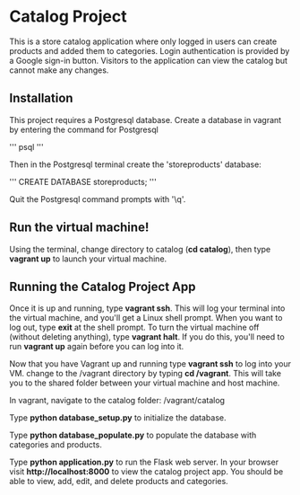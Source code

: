 # Catalog Project
This is a store catalog application where only logged in users can create products and added them to categories. Login authentication is provided by a Google sign-in button. Visitors to the application can view the catalog but cannot make any changes.

## Installation
This project requires a Postgresql database. Create a database in vagrant by entering the command for Postgresql

'''
psql
'''

Then in the Postgresql terminal create the 'storeproducts' database:

'''
CREATE DATABASE storeproducts;
'''

Quit the Postgresql command prompts with '\q'.

## Run the virtual machine!

Using the terminal, change directory to catalog (**cd catalog**), then type **vagrant up** to launch your virtual machine.

## Running the Catalog Project App
Once it is up and running, type **vagrant ssh**. This will log your terminal into the virtual machine, and you'll get a Linux shell prompt. When you want to log out, type **exit** at the shell prompt.  To turn the virtual machine off (without deleting anything), type **vagrant halt**. If you do this, you'll need to run **vagrant up** again before you can log into it.


Now that you have Vagrant up and running type **vagrant ssh** to log into your VM.  change to the /vagrant directory by typing **cd /vagrant**. This will take you to the shared folder between your virtual machine and host machine.


In vagrant, navigate to the catalog folder: /vagrant/catalog

Type **python database_setup.py** to initialize the database.

Type **python database_populate.py** to populate the database with categories and products.

Type **python application.py** to run the Flask web server. In your browser visit **http://localhost:8000** to view the catalog project app.  You should be able to view, add, edit, and delete products and categories.
